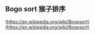 ## Bogo sort 猴子排序

[https://en.wikipedia.org/wiki/Bogosort](https://en.wikipedia.org/wiki/Bogosort)

